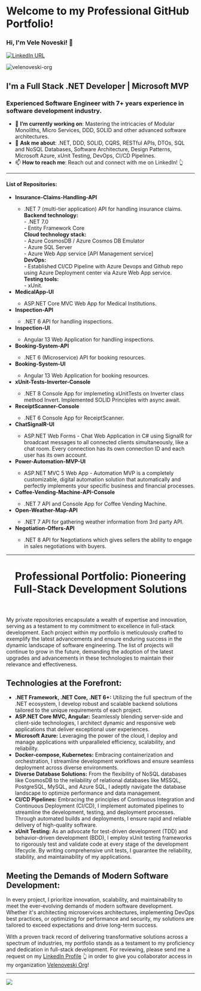 # Welcome to my Professional GitHub Portfolio! 

### Hi, I'm Vele Noveski! 👋

[![LinkedIn URL](https://img.shields.io/badge/LinkedIn-Connect-blue?logo=linkedin&style=for-the-badge)](https://www.linkedin.com/in/velenoveski)
<p align="left"> <img src="https://komarev.com/ghpvc/?username=velenoveski-org&label=Profile%20views&color=0e75b6&style=flat" alt="velenoveski-org" /> </p>

## **I'm a Full Stack .NET Developer | Microsoft MVP**

### Experienced Software Engineer with 7+ years experience in software development industry.
- 🎯 **I’m currently working on**: Mastering the intricacies of Modular Monoliths, Micro Services, DDD, SOLID and other advanced software architectures.
- 💬 **Ask me about**: .NET, DDD, SOLID, CQRS, RESTful APIs, DTOs, SQL and NoSQL Databases, Software Architecture, Design Patterns, Microsoft Azure, xUnit Testing, DevOps, CI/CD Pipelines.
- 📫 **How to reach me**: Reach out and connect with me on LinkedIn! 👆
<hr/>
<h4>List of Repositories: </h4>
<ul>
  <li><b>Insurance-Claims-Handling-API</b></li></li>
    <ul>
       <li>.NET 7 (multi-tier application) API for handling insurance claims.</li>
<b>Backend technology:</b><br>
- .NET 7.0<br>
- Entity Framework Core<br>
<b>Cloud technology stack: </b><br>
- Azure CosmosDB / Azure Cosmos DB Emulator<br>
- Azure SQL Server<br>
- Azure Web App service [API Management service]<br>
<b>DevOps:</b><br>
- Established CI/CD Pipeline with Azure Devops and Github repo using Azure Deployment center via Azure Web App service.<br>
 <b>Testing tools:</b><br>
- xUnit.<br>
    </ul> 
    <li><b>MedicalApp-UI</b></li>
      <ul>
       <li>ASP.NET Core MVC Web App for Medical Institutions.</li>
    </ul> 
  <li><b>Inspection-API</b></li>
      <ul>
       <li>.NET 6 API for handling inspections.</li>
    </ul> 
  <li><b>Inspection-UI</b></li>
    <ul>
         <li>Angular 13 Web Application for handling inspections.</li>
    </ul> 
  <li><b>Booking-System-API</b></li>
     <ul>
       <li>.NET 6 (Microservice) API for booking resources.</li>
    </ul> 
  <li><b>Booking-System-UI</b></li>
   <ul>
     <li> Angular 13 Web Application for booking resources.</li>
    </ul> 
  <li><b>xUnit-Tests-Inverter-Console</b></li> 
    <ul>
      <li> .NET 8 Console App for implemeting xUnitTests on Inverter class method Invert. Implemented SOLID Principles with async await.</li>
    </ul> 
  <li><b>ReceiptScanner-Console</b></li> 
    <ul>
      <li> .NET 6 Console App for ReceiptScanner.</li>
    </ul> 
      <li><b>ChatSignalR-UI</b></li> 
    <ul>
     <li>ASP.NET Web Forms - Chat Web Application in C# using SignalR for broadcast messages to all connected clients simultaneously, like a chat room. Every connection has its own connection ID and each user has its own account.</li>
    </ul>  
      <li><b>Power-Automation-MVP-UI </b></li> 
    <ul>
     <li>ASP.NET MVC 5 Web App - Automation MVP is a completely customizable, digital automation solution that automatically and perfectly implements your specific business and financial processes.</li>
    </ul>  
    <li><b>Coffee-Vending-Machine-API-Console</b></li> 
    <ul>
     <li> .NET 7 API and Console App for Coffee Vending Machine.</li>
    </ul>
    <li><b>Open-Weather-Map-API</b></li> 
    <ul>
     <li> .NET 7 API for gathering weather information from 3rd party API.</li>
    </ul> 
    <li><b>Negotiation-Offers-API</b></li> 
    <ul>
     <li> .NET 8 API for Negotiations which gives sellers the ability to engage in sales negotiations with buyers.</li>
    </ul> 
</ul>
<hr/>

<body>
  <header>
    <h1>Professional Portfolio: Pioneering Full-Stack Development Solutions</h1>
  </header>

  <section>
    <p>My private repositories encapsulate a wealth of expertise and innovation, serving as a testament to my commitment to excellence in full-stack development. Each project within my portfolio is meticulously crafted to exemplify the latest advancements and ensure enduring success in the dynamic landscape of software engineering. The list of projects will continue to grow in the future, demanding the adoption of the latest upgrades and advancements in these technologies to maintain their relevance and effectiveness.</p>
  </section>

  <section>
    <h2>Technologies at the Forefront:</h2>
    <ul>
      <li><strong>.NET Framework, .NET Core, .NET 6+:</strong> Utilizing the full spectrum of the .NET ecosystem, I develop robust and scalable backend solutions tailored to the unique requirements of each project.</li>
      <li><strong>ASP.NET Core MVC, Angular:</strong> Seamlessly blending server-side and client-side technologies, I architect dynamic and responsive web applications that deliver exceptional user experiences.</li>
      <li><strong>Microsoft Azure:</strong> Leveraging the power of the cloud, I deploy and manage applications with unparalleled efficiency, scalability, and reliability.</li>
      <li><strong>Docker-compose, Kubernetes:</strong> Embracing containerization and orchestration, I streamline development workflows and ensure seamless deployment across diverse environments.</li>
      <li><strong>Diverse Database Solutions:</strong> From the flexibility of NoSQL databases like CosmosDB to the reliability of relational databases like MSSQL, PostgreSQL, MySQL, and Azure SQL, I adeptly navigate the database landscape to optimize performance and data management.</li>
      <li><strong>CI/CD Pipelines:</strong> Embracing the principles of Continuous Integration and Continuous Deployment (CI/CD), I implement automated pipelines to streamline the development, testing, and deployment processes. Through automated builds and deployments, I ensure rapid and reliable delivery of high-quality software.</li>
      <li><strong>xUnit Testing:</strong> As an advocate for test-driven development (TDD) and behavior-driven development (BDD), I employ xUnit testing frameworks to rigorously test and validate code at every stage of the development lifecycle. By writing comprehensive unit tests, I guarantee the reliability, stability, and maintainability of my applications.</li>
    </ul>
  </section>

  <section>
    <h2>Meeting the Demands of Modern Software Development:</h2>
    <p>In every project, I prioritize innovation, scalability, and maintainability to meet the ever-evolving demands of modern software development. Whether it's architecting microservices architectures, implementing DevOps best practices, or optimizing for performance and security, my solutions are tailored to exceed expectations and drive long-term success.</p>
  </section>

  <footer>
    <p>With a proven track record of delivering transformative solutions across a spectrum of industries, my portfolio stands as a testament to my proficiency and dedication in full-stack development. For reviewing, please send me a request on my <a href="https://www.linkedin.com/in/velenoveski/">LinkedIn Profile</a> 👆 in order to give you collaborator access in my organization <a href="https://github.com/velenoveski-org/">Velenoveski Org</a>!</p>
  </footer>

</body>
</html>


<hr/>
<a href="https://github.com/velenoveski">
  <img src="https://github-readme-stats.vercel.app/api?username=velenoveski&count_private=true&show_icons=true&hide=stars" />
</a>
